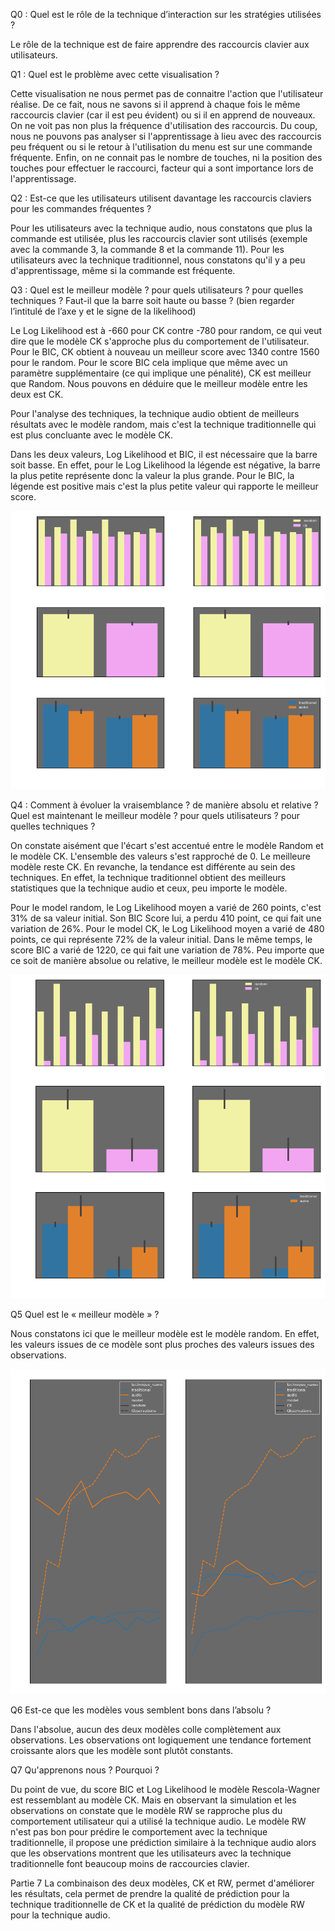Q0 : Quel est le rôle de la technique d’interaction sur les stratégies utilisées ?

Le rôle de la technique est de faire apprendre des raccourcis clavier aux utilisateurs.

Q1 : Quel est le problème avec cette visualisation ?

Cette visualisation ne nous permet pas de connaitre l'action que l'utilisateur réalise. De ce fait, nous ne savons si il apprend à chaque fois le même raccourcis clavier (car il est peu évident) ou si il en apprend de nouveaux. 
On ne voit pas non plus la fréquence d'utilisation des raccourcis. Du coup, nous ne pouvons pas analyser si l'apprentissage à lieu avec des raccourcis peu fréquent ou si le retour à l'utilisation du menu est sur une commande fréquente. 
Enfin, on ne connait pas le nombre de touches, ni la position des touches pour effectuer le raccourci, facteur qui a sont importance lors de l'apprentissage.

Q2 : Est-ce que les utilisateurs utilisent davantage les raccourcis claviers pour les
commandes fréquentes ?

Pour les utilisateurs avec la technique audio, nous constatons que plus la commande est  utilisée, plus les raccourcis clavier sont utilisés (exemple avec la commande 3, la commande 8 et la commande 11). 
Pour les utilisateurs avec la technique traditionnel, nous constatons qu'il y a peu d'apprentissage, même si la commande est fréquente. 


Q3 : Quel est le meilleur modèle ? pour quels utilisateurs ? pour quelles techniques ? Faut-il que la barre soit haute ou basse ? (bien regarder l’intitulé de l’axe y et le signe de la likelihood)

Le Log Likelihood est à -660 pour CK contre -780 pour random, ce qui veut dire que le modèle CK s'approche plus du comportement de l'utilisateur. Pour le BIC, CK obtient à nouveau un meilleur score avec 1340 contre 1560 pour le random. Pour le score BIC cela implique que même avec un paramètre supplémentaire (ce qui implique une pénalité), CK est meilleur que Random. Nous pouvons en déduire que le meilleur modèle entre les deux est CK. 

Pour l'analyse des techniques, la technique audio obtient de meilleurs résultats avec le modèle random, mais c'est la technique traditionnelle qui est plus concluante avec le modèle CK. 

Dans les deux valeurs, Log Likelihood et BIC, il est nécessaire que la barre soit basse. En effet, pour le Log Likelihood la légende est négative, la barre la plus petite représente donc la valeur la plus grande. Pour le BIC, la légende est positive mais c'est la plus petite valeur qui rapporte le meilleur score. 

![Question3c](./images/Question3c.png)

Q4 : Comment à évoluer la vraisemblance ? de manière absolu et relative ? Quel est maintenant le meilleur modèle ? pour quels utilisateurs ? pour quelles techniques ?

On constate aisément que l'écart s'est accentué entre le modèle Random et le modèle CK. L'ensemble des valeurs s'est rapproché de 0. Le meilleure modèle reste CK. En revanche, la tendance est différente au sein des techniques. En effet, la technique traditionnel obtient des meilleurs statistiques que la technique audio et ceux, peu importe le modèle.

Pour le model random, le Log Likelihood moyen a varié de 260 points, c'est 31% de sa valeur initial. Son BIC Score lui, a perdu 410 point, ce qui fait une variation de 26%. 
Pour le model CK, le Log Likelihood moyen a varié de 480 points, ce qui représente 72% de la valeur initial. Dans le même temps, le score BIC a varié de 1220, ce qui fait une variation de 78%. 
Peu importe que ce soit de manière absolue ou relative, le meilleur modèle est le modèle CK. 

![Question4c](./images/question4c.png)

Q5 Quel est le « meilleur modèle » ?

Nous constatons ici que le meilleur modèle est le modèle random. En effet, les valeurs issues de ce modèle sont plus proches des valeurs issues des observations. 

![Question5b](./images/question5b.png)

Q6 Est-ce que les modèles vous semblent bons dans l’absolu ?

Dans l'absolue, aucun des deux modèles colle complètement aux observations. Les observations ont logiquement une tendance fortement croissante alors que les modèle sont plutôt constants. 

Q7 Qu'apprenons nous ? Pourquoi ?

Du point de vue, du score BIC et Log Likelihood le modèle Rescola-Wagner est ressemblant au modèle CK. Mais en observant la simulation et les observations on constate que le modèle RW se rapproche plus du comportement utilisateur qui a utilisé la technique audio.
Le modèle RW n'est pas bon pour prédire le comportement avec la technique traditionnelle, il propose une prédiction similaire à la technique audio alors que les observations montrent que les utilisateurs avec la technique traditionnelle font beaucoup moins de raccourcies clavier.

Partie 7
La combinaison des deux modèles, CK et RW, permet d'améliorer les résultats, cela permet de prendre la qualité de prédiction pour la technique traditionnelle de CK et la qualité de prédiction du modèle RW pour la technique audio.


